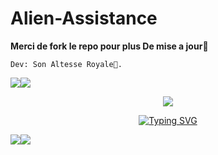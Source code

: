 # Alien-Assistance

**Merci de fork le repo pour plus De mise a jour**🌹

`Dev: Son Altesse Royale👑.`

   <a><img src='https://i.imgur.com/LyHic3i.gif'/></a><a><img src='https://i.imgur.com/LyHic3i.gif'/></a>
<p align="center">
<img src="https://files.catbox.moe/yjn6dz.jpg"/> 
<p align="center">
  <a href="https://git.io/typing-svg"><img src="https://readme-typing-svg.demolab.com?font=EB+Garamond&weight=800&size=28&duration=4000&pause=1000&random=false&width=435&lines=+Alien-Assistance 🪰 ;WHATSAPP+Alien+x+MD+🪰;  😎+DÉVELOPPÉ+PAR+💻;   👑+Son.+ Altesse Royale+👑" alt="Typing SVG" /></a>
</p>
<a><img src='https://i.imgur.com/LyHic3i.gif'/></a><a><img src='https://i.imgur.com/LyHic3i.gif'/></a>



